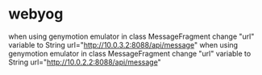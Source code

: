 # webyog

when using genymotion emulator in class MessageFragment change "url"  variable to String url="http://10.0.3.2:8088/api/message" 
when using genymotion emulator in class MessageFragment change "url"  variable to String url="http://10.0.2.2:8088/api/message" 
